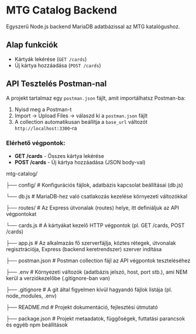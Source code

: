 # MTG Catalog Backend

Egyszerű Node.js backend MariaDB adatbázissal az MTG katalógushoz.

## Alap funkciók

- Kártyák lekérése (`GET /cards`)
- Új kártya hozzáadása (`POST /cards`)

## API Tesztelés Postman-nal

A projekt tartalmaz egy `postman.json` fájlt, amit importálhatsz Postman-ba:

1. Nyisd meg a Postman-t
2. Import → Upload Files → válaszd ki a `postman.json` fájlt
3. A collection automatikusan beállítja a `base_url` változót `http://localhost:3300`-ra

### Elérhető végpontok:
- **GET /cards** - Összes kártya lekérése
- **POST /cards** - Új kártya hozzáadása (JSON body-val)

mtg-catalog/

├── config/ # Konfigurációs fájlok, adatbázis kapcsolat beállításai (db.js)
   
   └── db.js # MariaDB-hez való csatlakozás kezelése környezeti változókkal
   
├── routes/ # Az Express útvonalak (routes) helye, itt definiáljuk az API végpontokat

   └── cards.js # A kártyákat kezelő HTTP végpontok (pl. GET /cards, POST /cards)
   
├── app.js # Az alkalmazás fő szerverfájlja, köztes rétegek, útvonalak regisztrációja, Express (backend keretrendszer) szerver indítása

├── postman.json # Postman collection fájl az API végpontok teszteléséhez

├── .env # Környezeti változók (adatbázis jelszó, host, port stb.), ami NEM kerül a verziókezelőbe (.gitignore-ban van)

├── .gitignore # A git által figyelmen kívül hagyandó fájlok listája (pl. node_modules, .env)

├── README.md # Projekt dokumentáció, fejlesztési útmutató

├── package.json # Projekt metaadatok, függőségek, futtatási parancsok és egyéb npm beállítások
